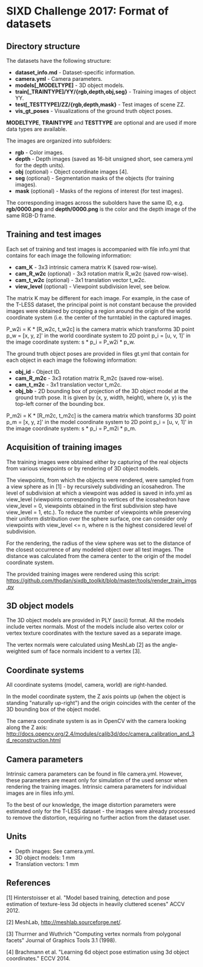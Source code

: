# SIXD Challenge 2017: Format of datasets


## Directory structure

The datasets have the following structure:

* **dataset_info.md** - Dataset-specific information.
* **camera.yml** - Camera parameters.
* **models[\_MODELTYPE]** - 3D object models.
* **train[\_TRAINTYPE]/YY/{rgb,depth,obj,seg}** - Training images of object YY.
* **test[\_TESTTYPE]/ZZ/{rgb,depth,mask}** - Test images of scene ZZ.
* **vis_gt_poses** - Visualizations of the ground truth object poses.

**MODELTYPE**, **TRAINTYPE** and **TESTTYPE** are optional and are used if more
data types are available.

The images are organized into subfolders:

* **rgb** - Color images.
* **depth** - Depth images (saved as 16-bit unsigned short, see camera.yml for
    the depth units).
* **obj** (optional) - Object coordinate images [4].
* **seg** (optional) - Segmentation masks of the objects (for training images).
* **mask** (optional) - Masks of the regions of interest (for test images).

The corresponding images across the subolders have the same ID,
e.g. **rgb/0000.png** and **depth/0000.png** is the color and the depth image
of the same RGB-D frame.


## Training and test images

Each set of training and test images is accompanied with file info.yml that
contains for each image the following information:

* **cam\_K** - 3x3 intrinsic camera matrix K (saved row-wise).
* **cam\_R\_w2c** (optional) - 3x3 rotation matrix R\_w2c (saved row-wise).
* **cam\_t\_w2c** (optional) - 3x1 translation vector t\_w2c.
* **view\_level** (optional) - Viewpoint subdivision level, see below.

The matrix K may be different for each image. For example, in the case of the
T-LESS dataset, the principal point is not constant because the provided images
were obtained by cropping a region around the origin of the world coordinate
system (i.e. the center of the turntable) in the captured images.

P\_w2i = K * [R\_w2c, t\_w2c] is the camera matrix which transforms 3D point
p\_w = [x, y, z]' in the world coordinate system to 2D point p\_i = [u, v, 1]'
in the image coordinate system: s * p\_i = P\_w2i * p\_w.

The ground truth object poses are provided in files gt.yml that contain for each
object in each image the following information:

* **obj\_id** - Object ID.
* **cam\_R\_m2c** - 3x3 rotation matrix R\_m2c (saved row-wise).
* **cam\_t\_m2c** - 3x1 translation vector t\_m2c.
* **obj\_bb** - 2D bounding box of projection of the 3D object model at the
    ground truth pose. It is given by (x, y, width, height), where (x, y) is the
    top-left corner of the bounding box. 

P\_m2i = K * [R\_m2c, t\_m2c] is the camera matrix which transforms 3D point
p\_m = [x, y, z]' in the model coordinate system to 2D point p\_i = [u, v, 1]'
in the image coordinate system: s * p\_i = P\_m2i * p\_m.


## Acquisition of training images

The training images were obtained either by capturing of the real objects from
various viewpoints or by rendering of 3D object models.

The viewpoints, from which the objects were rendered, were sampled from a view
sphere as in [1] - by recursively subdividing an icosahedron. The level of
subdivision at which a viewpoint was added is saved in info.yml as view_level
(viewpoints corresponding to vertices of the icosahedron have view_level = 0,
viewpoints obtained in the first subdivision step have view_level = 1, etc.).
To reduce the number of viewpoints while preserving their uniform distribution
over the sphere surface, one can consider only viewpoints with view_level <= n,
where n is the highest considered level of subdivision.

For the rendering, the radius of the view sphere was set to the distance of the
closest occurrence of any modeled object over all test images. The distance was
calculated from the camera center to the origin of the model coordinate system.

The provided training images were rendered using this script:
https://github.com/thodan/sixdb_toolkit/blob/master/tools/render_train_imgs.py


## 3D object models

The 3D object models are provided in PLY (ascii) format. All the models include
vertex normals. Most of the models include also vertex color or vertex texture
coordinates with the texture saved as a separate image.

The vertex normals were calculated using MeshLab [2] as the angle-weighted sum
of face normals incident to a vertex [3].


## Coordinate systems

All coordinate systems (model, camera, world) are right-handed.

In the model coordinate system, the Z axis points up (when the object is
standing "naturally up-right") and the origin coincides with the center of the
3D bounding box of the object model.

The camera coordinate system is as in OpenCV with the camera looking along the
Z axis:
http://docs.opencv.org/2.4/modules/calib3d/doc/camera_calibration_and_3d_reconstruction.html


## Camera parameters

Intrinsic camera parameters can be found in file camera.yml. However, these
parameters are meant only for simulation of the used sensor when rendering the
training images. Intrinsic camera parameters for individual images are in files
info.yml.

To the best of our knowledge, the image distortion parameters were estimated
only for the T-LESS dataset - the images were already processed to remove the
distortion, requiring no further action from the dataset user.


## Units

* Depth images: See camera.yml.
* 3D object models: 1 mm
* Translation vectors: 1 mm


## References

[1] Hinterstoisser et al. "Model based training, detection and pose estimation
    of texture-less 3d objects in heavily cluttered scenes" ACCV 2012.

[2] MeshLab, http://meshlab.sourceforge.net/.

[3] Thurrner and Wuthrich "Computing vertex normals from polygonal
    facets" Journal of Graphics Tools 3.1 (1998).

[4] Brachmann et al. "Learning 6d object pose estimation using 3d object
    coordinates." ECCV 2014.
